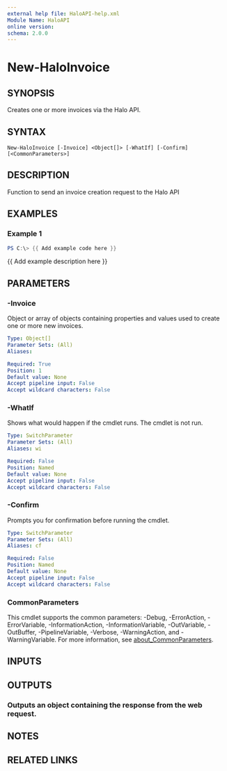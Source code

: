 ```yaml
---
external help file: HaloAPI-help.xml
Module Name: HaloAPI
online version:
schema: 2.0.0
---
```


# New-HaloInvoice

## SYNOPSIS
Creates one or more invoices via the Halo API.

## SYNTAX

```
New-HaloInvoice [-Invoice] <Object[]> [-WhatIf] [-Confirm] [<CommonParameters>]
```

## DESCRIPTION
Function to send an invoice creation request to the Halo API

## EXAMPLES

### Example 1
```powershell
PS C:\> {{ Add example code here }}
```

{{ Add example description here }}

## PARAMETERS

### -Invoice
Object or array of objects containing properties and values used to create one or more new invoices.

```yaml
Type: Object[]
Parameter Sets: (All)
Aliases:

Required: True
Position: 1
Default value: None
Accept pipeline input: False
Accept wildcard characters: False
```

### -WhatIf
Shows what would happen if the cmdlet runs.
The cmdlet is not run.

```yaml
Type: SwitchParameter
Parameter Sets: (All)
Aliases: wi

Required: False
Position: Named
Default value: None
Accept pipeline input: False
Accept wildcard characters: False
```

### -Confirm
Prompts you for confirmation before running the cmdlet.

```yaml
Type: SwitchParameter
Parameter Sets: (All)
Aliases: cf

Required: False
Position: Named
Default value: None
Accept pipeline input: False
Accept wildcard characters: False
```

### CommonParameters
This cmdlet supports the common parameters: -Debug, -ErrorAction, -ErrorVariable, -InformationAction, -InformationVariable, -OutVariable, -OutBuffer, -PipelineVariable, -Verbose, -WarningAction, and -WarningVariable. For more information, see [about_CommonParameters](http://go.microsoft.com/fwlink/?LinkID=113216).

## INPUTS

## OUTPUTS

### Outputs an object containing the response from the web request.
## NOTES

## RELATED LINKS
